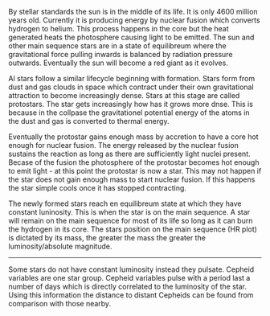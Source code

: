 By stellar standards the sun is in the middle of its life. It is only 4600 million years old. Currently it is producing energy by nuclear fusion which converts hydrogen to helium. This process happens in the core but the heat generated heats the photosphere causing light to be emitted. The sun and other main sequence stars are in a state of equilibreum where the gravitational force pulling inwards is balanced by radiation pressure outwards. Eventually the sun will become a red giant as it evolves.

Al stars follow a similar lifecycle beginning with formation. Stars form from dust and gas clouds in space which contract under their own gravitational attraction to become increasingly dense. Stars at this stage are called protostars. The star gets increasingly how has it grows more dnse. This is because in the collpase the gravitationel potential energy of the atoms in the dust and gas is converted to thermal energy.

Eventually the protostar gains enough mass by accretion to have a core hot enough for nuclear fusion. The energy released by the nuclear fusion sustains the reaction as long as there are sufficiently light nuclei present. Becase of the fusion the photosphere of the protostar becomes hot enough to emit light - at this point the protostar is now a star. This may not happen if the star does not gain enough mass to start nuclear fusion. If this happens the star simple cools once it has stopped contracting.

The newly formed stars reach en equilibreum state at which they have constant luninosity. This is when the star is on the main sequence. A star will remain on the main sequence for most of its life so long as it can burn the hydrogen in its core. The stars position on the main sequence (HR plot) is dictated by its mass, the greater the mass the greater the luminosity/absolute magnitude.

---

Some stars do not have constant luminosity instead they pulsate. Cepheid variables are one star group. Cepheid variables pulse with a period last a number of days which is directly correlated to the luminosity of the star. Using this information the distance to distant Cepheids can be found from comparison with those nearby.
